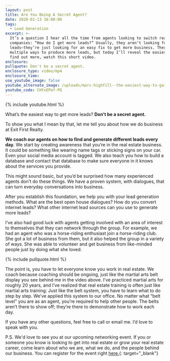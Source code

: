 ```yaml
---
layout: post
title: Are You Being A Secret Agent?
date: 2020-01-13 16:00:00
tags:
  - Lead Generation
excerpt: >-
  It’s a question I hear all the time from agents looking to switch real estate
  companies: “How do I get more leads?” Usually, they aren’t looking for more
  leads—they’re just looking for an easy fix to get more business. There are
  multiple ways to produce more leads, but today I’ll reveal the easiest way. To
  find out more, watch this short video.
enclosure:
pullquote: Don't be a secret agent.
enclosure_type: video/mp4
enclosure_time:
use_youtube_image: false
youtube_alternate_image: /uploads/marc-highfill--the-easiest-way-to-gain-more-leads-youtube.jpg
youtube_code: CHYvEPoY-PQ
---
```


{% include youtube.html %}

What’s the easiest way to get more leads? **Don’t be a secret agent.**&nbsp;

To show you what I mean by that, let me tell you about how we do business at Exit First Realty.

**We coach our agents on how to find and generate different leads every day.** We start by creating awareness that you’re in the real estate business. It could be something like wearing name tags or sticking signs on your car. Even your social media account is tagged. We also teach you how to build a database and contact that database to make sure everyone in it knows about the services you provide.&nbsp;

This might sound basic, but you’d be surprised how many experienced agents don’t do these things. We have a proven system, with dialogues, that can turn everyday conversations into business.&nbsp;

After you establish this foundation, we help you with your lead generation methods. What are the best open house dialogues? How do you convert internet leads? What other internet lead sources can you use to generate more leads?

I’ve also had good luck with agents getting involved with an area of interest to themselves that they can network through the group. For example, we had an agent who was a horse-riding enthusiast join a horse-riding club. She got a lot of business from them, but it also helped the group in a variety of ways. She was able to volunteer and get business from like-minded people just by doing what she loved.&nbsp;

{% include pullquote.html %}

The point is, you have to let everyone know you work in real estate. We coach because coaching should be ongoing, just like the martial arts belt display you see behind me in the video above. I’ve practiced martial arts for roughly 20 years, and I’ve realized that real estate training is often just like martial arts training: Just like the belt system, you have to learn what to do step by step. We’ve applied this system to our office. No matter what “belt level” you are as an agent, you’re required to help other people. The belts aren’t there to show off; they’re there to demonstrate how to work each day.&nbsp;

If you have any other questions, feel free to call or email me. I’d love to speak with you.

P.S. We'd love to see you at our upcoming networking event. If you or someone you know is looking to get into real estate or grow your real estate career, come learn about who we are, what we do, and the people behind our business. You can register for the event right [here.](https://www.eventbrite.com/o/marc-austin-highfill-ownerbroker-of-exit-first-realty-27577249857){: target="_blank"}